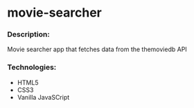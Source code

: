 # movie-searcher

<h3>Description:</h3>
<p>Movie searcher app that fetches data from the themoviedb API</p>

<h3>Technologies:</h3>
<ul>
  <li>HTML5</li>
  <li>CSS3</li>
  <li>Vanilla JavaSCript</li>
</ul>



